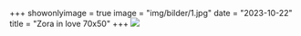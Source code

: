 +++
showonlyimage = true
image = "img/bilder/1.jpg"
date = "2023-10-22"
title = "Zora in love 70x50"
+++
![](/img/bilder/1.jpg)